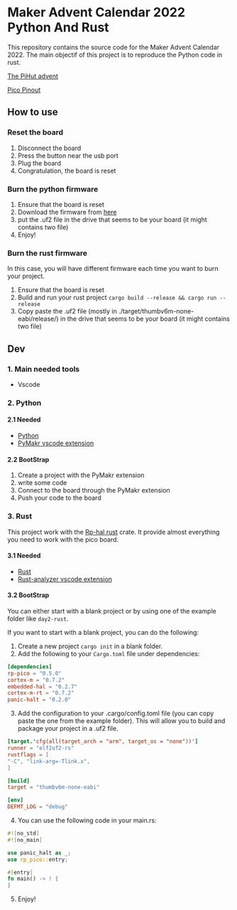 # Maker Advent Calendar 2022 Python And Rust

This repository contains the source code for the Maker Advent Calendar 2022. The main objectif of this project is to reproduce the Python code in rust.

[The PiHut advent](https://thepihut.com/pages/advent)

[Pico Pinout](https://cdn.shopify.com/s/files/1/0176/3274/files/Pico-R3-A4-Pinout_f22e6644-b3e4-4997-a192-961c55fc8cae.pdf?v=1664490511)

## How to use

### Reset the board

1. Disconnect the board
2. Press the button near the usb port
3. Plug the board
4. Congratulation, the board is reset

### Burn the python firmware

1. Ensure that the board is reset
2. Download the firmware from [here](https://micropython.org/)
3. put the .uf2 file in the drive that seems to be your board (it might contains two file)
4. Enjoy!

### Burn the rust firmware

In this case, you will have different firmware each time you want to burn your project.

1. Ensure that the board is reset
2. Build and run your rust project `cargo build --release && cargo run --release`
3. Copy paste the .uf2 file (mostly in ./target/thumbv6m-none-eabi/release/) in the drive that seems to be your board (it might contains two file)

## Dev

### 1. Main needed tools

- Vscode

### 2. Python

#### 2.1 Needed

- [Python](https://www.python.org/downloads/)
- [PyMakr vscode extension](https://marketplace.visualstudio.com/items?itemName=pycom.Pymakr)

#### 2.2 BootStrap

1. Create a project with the PyMakr extension
2. write some code
3. Connect to the board through the PyMakr extension
4. Push your code to the board

### 3. Rust

This project work with the [Rp-hal rust](https://github.com/rp-rs/rp-hal/tree/main/boards/rp-pico) crate. It provide almost everything you need to work with the pico board.

#### 3.1 Needed

- [Rust](https://www.rust-lang.org/tools/install)
- [Rust-analyzer vscode extension](https://marketplace.visualstudio.com/items?itemName=matklad.rust-analyzer)

#### 3.2 BootStrap

You can either start with a blank project or by using one of the example folder like `day2-rust`.

If you want to start with a blank project, you can do the following:

1. Create a new project `cargo init` in a blank folder.
2. Add the following to your `Cargo.toml` file under dependencies:

```toml
[dependencies]
rp-pico = "0.5.0"
cortex-m = "0.7.2"
embedded-hal = "0.2.7"
cortex-m-rt = "0.7.2"
panic-halt = "0.2.0"
```

3. Add the configuration to your .cargo/config.toml file (you can copy paste the one from the example folder). This will allow you to build and package your project in a .uf2 file.

```toml
[target.'cfg(all(target_arch = "arm", target_os = "none"))']
runner = "elf2uf2-rs"
rustflags = [
"-C", "link-arg=-Tlink.x",
]

[build]
target = "thumbv6m-none-eabi"

[env]
DEFMT_LOG = "debug"
```

4. You can use the following code in your main.rs:

```rust
#![no_std]
#![no_main]

use panic_halt as _;
use rp_pico::entry;

#[entry]
fn main() -> ! {
}

```

5. Enjoy!
